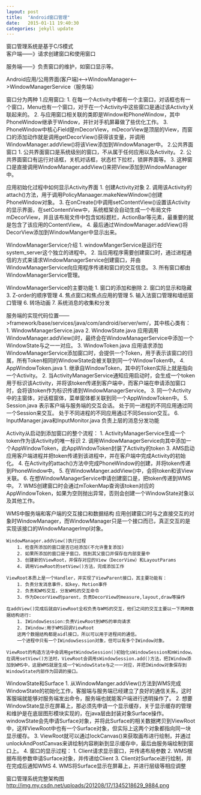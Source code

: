 ```yaml
---
layout: post
title:  "Android窗口管理"
date:   2015-01-11 19:40:30
categories: jekyll update
---
```

窗口管理系统是基于C/S模式<br/>
客户端——》请求创建窗口和使用窗口

服务端——》负责窗口的维护，如窗口显示等。

Android应用/公用界面(客户端)<——>WindowManager<——>WindowManagerService（服务端）

窗口分为两种
1.应用窗口:
	1. 在每一个Activity中都有一个主窗口，对话框也有一个窗口，Menu也有一个窗口，对于在一个Activity中这些窗口是通过该Activity关联起来的。
	2. 与应用窗口相关联的类即是Window和PhoneWindow，其中PhoneWindow继承于Window，并针对手机屏幕做了些优化工作。
	3. PhoneWindow中核心Field是mDecorView，mDecorView是顶层的View，而窗口的添加动作就是调用getDecorView()获得该变量，并调用WindowManager.addView()将该View添加到WindowManager中。
2.公共界面窗口
	1. 公共界面窗口是系统级别的窗口，不从属于任何应用以及Activity。
	2. 公共界面窗口有运行对话框，关机对话框，状态栏下拉栏，锁屏界面等。
	3. 这种窗口是直接调用WindowManager.addView()来把View添加到WindowManager中。

应用初始化过程中如何显示Activity界面
	1. 创建Activity对象
	2. 调用该Activity的attach()方法，用于调用PolicyManaager.makeNewWindow()创建PhoneWindow对象。
	3. 在onCreate()中调用setContentView()设置该Activity的显示界面，在setContentView中，系统框架会自动生成一个布局文件mDecorView，并且该布局文件中包含如标题栏，ActionBar等元素，最重要的就是包含了该应用的ContentView。
	4. 最后通过WindowManager.addView()将DecorView添加到WindowManger中显示出来。

WindowManagerService介绍
	1. windowMangerService是运行在system_server这个独立的进程中。
	2. 当应用程序需要创建窗口时，通过进程通信的方式来请求WindowManagerService创建窗口，并由WindowManagerService向应用程序传递和窗口的交互信息。
	3. 所有窗口都由WindowManagerService管理。

WindowManagerService的主要功能
	1. 窗口的添加和删除
	2. 窗口的显示和隐藏
	3. Z-order的顺序管理
	4. 焦点窗口和焦点应用的管理
	5. 输入法窗口管理和墙纸窗口管理
	6. 转场动画
	7. 系统消息的收集和分发

服务端的实现代码位置——>framework/base/services/java/com/android/server/wm/，其中核心类有：
	1. WindowManagerService.java
	2. WindowState.java
		应用调用WindowManager.addView()时，最终会在WindowManagerService中添加一个WindowState与之一一对应。
	3. WindowToken.java
		应用请求添加WindowManagerService添加窗口时，会提供一个Token，用于表示该窗口的归属，所有Token相同的WindowState会被关联到同一个WindowToken中。
	4. AppWindowToken.java
		1. 继承自WindowToken，其中的Token实际上就是指向一个Activity。
		2. 当ActivityManagerService通知应用启动时，会生成一个token用于标识该Activity，并将该token传递到客户端中，而客户端在申请添加窗口时，会将该token作为标识传递到WindowManagerService。
		3. 同一个Activity中的主窗体，对话框窗体，菜单窗体都关联到同一个AppWindowToken中。
	5. Session.java
		表示客户端与服务端的交互会话。
		处于同一进程的不同应用通过同一个Session来交互。
		处于不同进程的不同应用通过不同Session交互。
	6. InputManager.java和InputMonitor.java
		负责上层的消息分发功能


Activity从启动到添加窗口的整个流程：
	1. ActivityManagerService生成一个token作为该Activity的唯一标识
	2. 调用WindowManagerService向其中添加一个AppWindowToken，此AppWindowToken封装了Activity的token
	3. AMS启动应用客户端进程并把token传递到该进程中，并在客户端中完成Activity的初始化。
	4. 在Activity的attach()方法中完成PhoneWindow的创建，并将token传递到PhoneWindow中。
	5. 在WindowManger.addView()中，会将token和该View关联。
	6. 在想WindowManagerService申请创建窗口是，把token传递到WMS中。
	7. WMS创建窗口时会通过mTokenMap查询该token对应的AppWindowToken，如果为空则抛出异常，否则会创建一个WindowState对象以及其他工作。

WMS中服务端和客户端的交互接口和数据结构
	应用创建窗口时与之直接交互的对象时WindowManager，而WindowManager只是一个接口而已，真正交互的是实现该接口的WindowManagerImpl对象。

	WindowManager.addView()执行过程
		1. 检查所添加的窗口是否已经添加(不允许重复添加)
		2. 如果所添加的窗口是子窗口，找到其父窗口并保存在内部变量中
		3. 创建新的ViewRoot，并保存对应的View（DecorView）和LayoutParams
		4. 调用ViewRoot的setView()方法，完成添加工作

	ViewRoot本质上是一个Handler，并实现了ViewParent接口，其主要功能有：
		1. 负责分发消息事件，如key，Motion事件
		2. 负责和WMS交互，分发WMS的交互命令
		3. 作为DecorView的parent，负责DecorView的measure,layout,draw等操作

	在addView()完成后就由ViewRoot全权负责与WMS的交互，他们之间的交互主要以一下两种数据结构进行:
		1. IWindowSession:负责ViewRoot到WMS的单向请求
		2. IWindow:用于WMS回调ViewRoot
		这两个数据结构都是aidl接口，所以可以用于进程间的通信。
		一个进程中只有一个IWindowSession对象，但可以有多个IWindow对象。

	ViewRoot的构造方法中会调用getWindowSession()初始化sWindowSession和mWindow。
	在调用setView()方法时，ViewRoot会调用sWindowSession.add()方法，把IWindow添加到WMS中，这是WMS就是生成一个WindowState与之一一对应，并把IWindow对象保存到WindowState内部作为回调的接口。

WindowState和Surface
	1. 从WindowManger.addView()方法到WMS完成WindowState的初始化工作，客服端与服务端已经建立了良好的通信关系，这时客服端就能够对服务端发出命令，服务端也就能客户端进行透明操作了。
	2. 想要WindowState显示在屏幕上，那必须先申请一个显示缓存，关于显示缓存的管理和维护是在底层图形模块实现的，在java层由封装对象Surface操作。windowState会先申请Surface对象，并将此Surface的相关数据拷贝到ViewRoot中，这样ViewRoot中也有一个Surface对象，但实际上这两个对象都指向同一块显示缓存。
	3. ViewRoot就可以通过lockCanvas()来获取画布进行绘制，并通过unlockAndPostCanvas来讲绘制内容刷新到显示缓存中，最后由服务端绘制到窗口上。
	4. 窗口的显示过程：
		1. Client请求显示窗口，并传递布局参数
		2. WMS根据布局参数申请Surface对象，并传递给Client
		3. Client对Surface进行绘制，并在完成后通知WMS
		4. WMS将Surface显示在屏幕上，并进行层级等相应调整

窗口管理系统完整架构图
	http://img.my.csdn.net/uploads/201208/17/1345218629_9884.png




	
